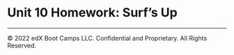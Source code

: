 # Unit 10 Homework: Surf’s Up


---

© 2022 edX Boot Camps LLC. Confidential and Proprietary. All Rights Reserved.
